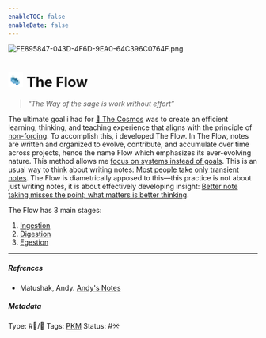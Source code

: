 ```yaml
---
enableTOC: false
enableDate: false
---
```


![FE895847-043D-4F6D-9EA0-64C396C0764F.png](../FE895847-043D-4F6D-9EA0-64C396C0764F.png)

# ![30](../EE1B8208-0AAD-4C0B-B133-8A2A60F9D6D3.gif) The Flow

 > 
 > *“The Way of the sage is work without effort”*

The ultimate goal i had for [🔮 The Cosmos](🔮%20The%20Cosmos/The%20Cosmos.md) was to create an efficient learning, thinking, and teaching experience that aligns with the principle of [non-forcing](../Non-forcing.md). To accomplish this, i developed The Flow. In The Flow, notes are written and organized to evolve, contribute, and accumulate over time across projects, hence the name Flow which emphasizes its ever-evolving nature. This method allows me [focus on systems instead of goals](../Focus%20on%20systems%20instead%20of%20goals.md). This is an usual way to think about writing notes: [Most people take only transient notes](../Most%20people%20take%20only%20transient%20notes.md). The Flow is diametrically apposed to this—this practice is not about just writing notes, it is about effectively developing insight: [Better note taking misses the point; what matters is better thinking](../Better%20note%20taking%20misses%20the%20point;%20what%20matters%20is%20better%20thinking.md). 

The Flow has 3 main stages:

1. [Ingestion](../Ingestion.md)
1. [Digestion](../Digestion.md)
1. [Egestion](../Egestion.md)

---

##### Refrences

* Matushak, Andy. [Andy's Notes](../Andy's%20Notes.md) 

##### Metadata

Type: #🔵/🔵 
Tags: [PKM](../PKM.md)
Status: #☀️
